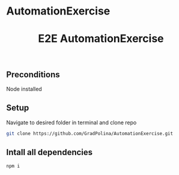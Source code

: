 # AutomationExercise
<div align="center">
  <h1>E2E AutomationExercise</h1>
</div>

<br>

## Preconditions
Node installed

## Setup
Navigate to desired folder in terminal and clone repo
```bash
git clone https://github.com/GradPolina/AutomationExercise.git
```

## Intall all dependencies
```bash
npm i
```

